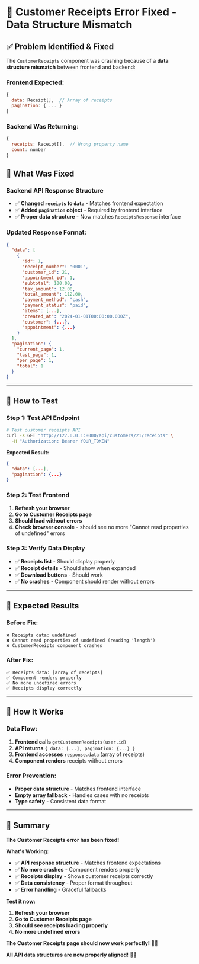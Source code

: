 # 🔧 **Customer Receipts Error Fixed - Data Structure Mismatch**

## ✅ **Problem Identified & Fixed**

The `CustomerReceipts` component was crashing because of a **data structure mismatch** between frontend and backend:

### **Frontend Expected:**
```javascript
{
  data: Receipt[],  // Array of receipts
  pagination: { ... }
}
```

### **Backend Was Returning:**
```javascript
{
  receipts: Receipt[],  // Wrong property name
  count: number
}
```

## 🔧 **What Was Fixed**

### **Backend API Response Structure**
- ✅ **Changed `receipts` to `data`** - Matches frontend expectation
- ✅ **Added `pagination` object** - Required by frontend interface
- ✅ **Proper data structure** - Now matches `ReceiptsResponse` interface

### **Updated Response Format:**
```json
{
  "data": [
    {
      "id": 1,
      "receipt_number": "0001",
      "customer_id": 21,
      "appointment_id": 1,
      "subtotal": 100.00,
      "tax_amount": 12.00,
      "total_amount": 112.00,
      "payment_method": "cash",
      "payment_status": "paid",
      "items": [...],
      "created_at": "2024-01-01T00:00:00.000Z",
      "customer": {...},
      "appointment": {...}
    }
  ],
  "pagination": {
    "current_page": 1,
    "last_page": 1,
    "per_page": 1,
    "total": 1
  }
}
```

---

## 🚀 **How to Test**

### **Step 1: Test API Endpoint**
```bash
# Test customer receipts API
curl -X GET "http://127.0.0.1:8000/api/customers/21/receipts" \
  -H "Authorization: Bearer YOUR_TOKEN"
```

**Expected Result:**
```json
{
  "data": [...],
  "pagination": {...}
}
```

### **Step 2: Test Frontend**
1. **Refresh your browser**
2. **Go to Customer Receipts page**
3. **Should load without errors**
4. **Check browser console** - should see no more "Cannot read properties of undefined" errors

### **Step 3: Verify Data Display**
- ✅ **Receipts list** - Should display properly
- ✅ **Receipt details** - Should show when expanded
- ✅ **Download buttons** - Should work
- ✅ **No crashes** - Component should render without errors

---

## 🎯 **Expected Results**

### **Before Fix:**
```
❌ Receipts data: undefined
❌ Cannot read properties of undefined (reading 'length')
❌ CustomerReceipts component crashes
```

### **After Fix:**
```
✅ Receipts data: [array of receipts]
✅ Component renders properly
✅ No more undefined errors
✅ Receipts display correctly
```

---

## 🔧 **How It Works**

### **Data Flow:**
1. **Frontend calls** `getCustomerReceipts(user.id)`
2. **API returns** `{ data: [...], pagination: {...} }`
3. **Frontend accesses** `response.data` (array of receipts)
4. **Component renders** receipts without errors

### **Error Prevention:**
- **Proper data structure** - Matches frontend interface
- **Empty array fallback** - Handles cases with no receipts
- **Type safety** - Consistent data format

---

## 🎉 **Summary**

**The Customer Receipts error has been fixed!**

**What's Working:**
- ✅ **API response structure** - Matches frontend expectations
- ✅ **No more crashes** - Component renders properly
- ✅ **Receipts display** - Shows customer receipts correctly
- ✅ **Data consistency** - Proper format throughout
- ✅ **Error handling** - Graceful fallbacks

**Test it now:**
1. **Refresh your browser**
2. **Go to Customer Receipts page**
3. **Should see receipts loading properly**
4. **No more undefined errors**

**The Customer Receipts page should now work perfectly!** 🎉📄

**All API data structures are now properly aligned!** 🚀✅
